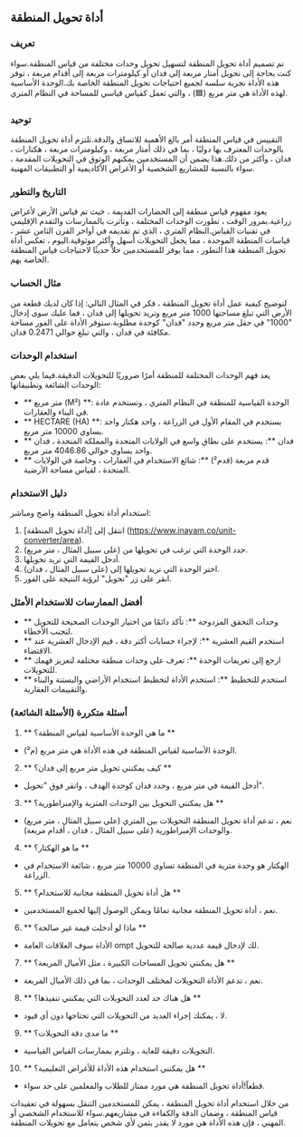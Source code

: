 ## أداة تحويل المنطقة

### تعريف
تم تصميم أداة تحويل المنطقة لتسهيل تحويل وحدات مختلفة من قياس المنطقة.سواء كنت بحاجة إلى تحويل أمتار مربعة إلى فدان أو كيلومترات مربعة إلى أقدام مربعة ، توفر هذه الأداة تجربة سلسة لجميع احتياجات تحويل المنطقة الخاصة بك.الوحدة الأساسية لهذه الأداة هي متر مربع (🟦) ، والتي تعمل كقياس قياسي للمساحة في النظام المتري.

### توحيد
التقييس في قياس المنطقة أمر بالغ الأهمية للاتساق والدقة.تلتزم أداة تحويل المنطقة بالوحدات المعترف بها دوليًا ، بما في ذلك أمتار مربعة ، وكيلومترات مربعة ، هكتارات ، فدان ، وأكثر من ذلك.هذا يضمن أن المستخدمين يمكنهم الوثوق في التحويلات المقدمة ، سواء بالنسبة للمشاريع الشخصية أو الأغراض الأكاديمية أو التطبيقات المهنية.

### التاريخ والتطور
يعود مفهوم قياس منطقة إلى الحضارات القديمة ، حيث تم قياس الأرض لأغراض زراعية.بمرور الوقت ، تطورت الوحدات المختلفة ، وتأثرت بالممارسات والتقدم الإقليمي في تقنيات القياس.النظام المتري ، الذي تم تقديمه في أواخر القرن الثامن عشر ، قياسات المنطقة الموحدة ، مما يجعل التحويلات أسهل وأكثر موثوقية.اليوم ، تعكس أداة تحويل المنطقة هذا التطور ، مما يوفر للمستخدمين حلاً حديثًا لاحتياجات قياس المنطقة الخاصة بهم.

### مثال الحساب
لتوضيح كيفية عمل أداة تحويل المنطقة ، فكر في المثال التالي:
إذا كان لديك قطعة من الأرض التي تبلغ مساحتها 1000 متر مربع وتريد تحويلها إلى فدان ، فما عليك سوى إدخال "1000" في حقل متر مربع وحدد "فدان" كوحدة مطلوبة.ستوفر الأداة على الفور مساحة مكافئة في فدان ، والتي تبلغ حوالي 0.2471 فدان.

### استخدام الوحدات
يعد فهم الوحدات المختلفة للمنطقة أمرًا ضروريًا للتحويلات الدقيقة.فيما يلي بعض الوحدات الشائعة وتطبيقاتها:
- ** متر مربع (M²) **: الوحدة القياسية للمنطقة في النظام المتري ، وتستخدم عادة في البناء والعقارات.
- ** HECTARE (HA) **: يستخدم في المقام الأول في الزراعة ، واحد هكتار واحد يساوي 10000 متر مربع.
- ** فدان **: يستخدم على نطاق واسع في الولايات المتحدة والمملكة المتحدة ، فدان واحد يساوي حوالي 4046.86 متر مربع.
- ** قدم مربعة (قدم²) **: شائع الاستخدام في العقارات ، وخاصة في الولايات المتحدة ، لقياس مساحة الأرضية.

### دليل الاستخدام
استخدام أداة تحويل المنطقة واضح ومباشر:
1. انتقل إلى [أداة تحويل المنطقة] (https://www.inayam.co/unit-converter/area).
2. حدد الوحدة التي ترغب في تحويلها من (على سبيل المثال ، متر مربع).
3. أدخل القيمة التي تريد تحويلها.
4. اختر الوحدة التي تريد تحويلها إلى (على سبيل المثال ، فدان).
5. انقر على زر "تحويل" لرؤية النتيجة على الفور.

### أفضل الممارسات للاستخدام الأمثل
- ** وحدات التحقق المزدوجة **: تأكد دائمًا من اختيار الوحدات الصحيحة للتحويل لتجنب الأخطاء.
- ** استخدم القيم العشرية **: لإجراء حسابات أكثر دقة ، قيم الإدخال العشرية عند الاقتضاء.
- ** ارجع إلى تعريفات الوحدة **: تعرف على وحدات منطقة مختلفة لتعزيز فهمك للتحويلات.
- ** استخدم للتخطيط **: استخدم الأداة لتخطيط استخدام الأراضي والبستنة والبناء والتقييمات العقارية.

### أسئلة متكررة (الأسئلة الشائعة)

1. ** ما هي الوحدة الأساسية لقياس المنطقة؟ **
- الوحدة الأساسية لقياس المنطقة في هذه الأداة هي متر مربع (م²).

2. ** كيف يمكنني تحويل متر مربع إلى فدان؟ **
- أدخل القيمة في متر مربع ، وحدد فدان كوحدة الهدف ، وانقر فوق "تحويل".

3. ** هل يمكنني التحويل بين الوحدات المترية والإمبراطورية؟ **
- نعم ، تدعم أداة تحويل المنطقة التحويلات بين المتري (على سبيل المثال ، متر مربع) والوحدات الإمبراطورية (على سبيل المثال ، فدان ، أقدام مربعة).

4. ** ما هو الهكتار؟ **
- الهكتار هو وحدة مترية في المنطقة تساوي 10000 متر مربع ، شائعة الاستخدام في الزراعة.

5. ** هل أداة تحويل المنطقة مجانية للاستخدام؟ **
- نعم ، أداة تحويل المنطقة مجانية تمامًا ويمكن الوصول إليها لجميع المستخدمين.

6. ** ماذا لو أدخلت قيمة غير صالحة؟ **
- الأداة سوف العلاقات العامة ompt لك لإدخال قيمة عددية صالحة للتحويل.

7. ** هل يمكنني تحويل المساحات الكبيرة ، مثل الأميال المربعة؟ **
- نعم ، تدعم الأداة التحويلات لمختلف الوحدات ، بما في ذلك الأميال المربعة.

8. ** هل هناك حد لعدد التحويلات التي يمكنني تنفيذها؟ **
- لا ، يمكنك إجراء العديد من التحويلات التي تحتاجها دون أي قيود.

9. ** ما مدى دقة التحويلات؟ **
- التحويلات دقيقة للغاية ، وتلتزم بممارسات القياس القياسية.

10. ** هل يمكنني استخدام هذه الأداة للأغراض التعليمية؟ **
- قطعاً!أداة تحويل المنطقة هي مورد ممتاز للطلاب والمعلمين على حد سواء.

من خلال استخدام أداة تحويل المنطقة ، يمكن للمستخدمين التنقل بسهولة في تعقيدات قياس المنطقة ، وضمان الدقة والكفاءة في مشاريعهم.سواء للاستخدام الشخصي أو المهني ، فإن هذه الأداة هي مورد لا يقدر بثمن لأي شخص يتعامل مع تحويلات المنطقة.